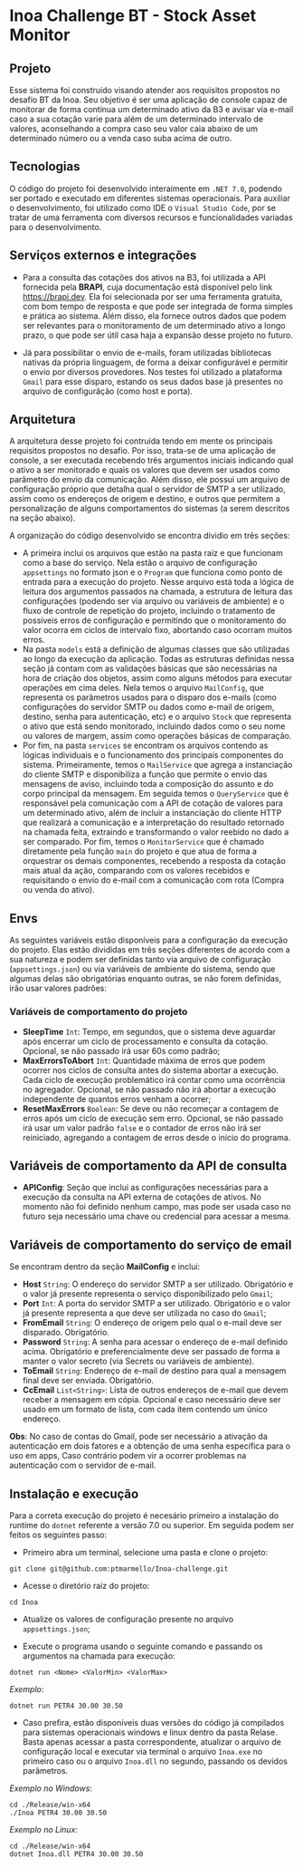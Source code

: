 # Inoa Challenge BT - Stock Asset Monitor
## Projeto

Esse sistema foi construído visando atender aos requisitos propostos no desafio BT da Inoa. Seu objetivo é ser uma aplicação de console capaz de monitorar de forma contínua um determinado ativo da B3 e avisar via e-mail caso a sua cotação varie para além de um determinado intervalo de valores, aconselhando a compra caso seu valor caia abaixo de um determinado número ou a venda caso suba acima de outro. 

## Tecnologias

O código do projeto foi desenvolvido interaimente em `.NET 7.0`, podendo ser portado e executado em diferentes sistemas operacionais. Para auxiliar o desenvolvimento, foi utilizado como IDE o `Visual Studio Code`, por se tratar de uma ferramenta com diversos recursos e funcionalidades variadas para o desenvolvimento. 

## Serviços externos e integrações

- Para a consulta das cotações dos ativos na B3, foi utilizada a API fornecida pela **BRAPI**, cuja documentação está disponível pelo link https://brapi.dev. Ela foi selecionada por ser uma ferramenta gratuita, com bom tempo de resposta e que pode ser integrada de forma simples e prática ao sistema. Aĺém disso, ela fornece outros dados que podem ser relevantes para o monitoramento de um determinado ativo a longo prazo, o que pode ser útil casa haja a expansão desse projeto no futuro. 

- Já para possibilitar o envio de e-mails, foram utilizadas bibliotecas nativas da própria linguagem, de forma a deixar configurável e permitir o envio por diversos provedores. Nos testes foi utilizado a plataforma `Gmail` para esse disparo, estando os seus dados base já presentes no arquivo de configurãção (como host e porta).

## Arquitetura

A arquitetura desse projeto foi contruída tendo em mente os principais requisitos propostos no desafio. Por isso, trata-se de uma aplicação de console, a ser executada recebendo três argumentos iniciais indicando qual o ativo a ser monitorado e quais os valores que devem ser usados como parâmetro do envio da comunicação. Além disso, ele possui um arquivo de configuração próprio que detalha qual o servidor de SMTP a ser utilizado, assim como os endereços de origem e destino, e outros que permitem a personalização de alguns comportamentos do sistemas (a serem descritos na seção abaixo).

A organização do código desenvolvido se encontra dividio em três seções:

- A primeira inclui os arquivos que estão na pasta raiz e que funcionam como a base do serviço. Nela estão o arquivo de configuração `appsettings` no formato json e o `Program` que funciona como ponto de entrada para a execução do projeto. Nesse arquivo está toda a lógica de leitura dos argumentos passados na chamada, a estrutura de leitura das configurações (podendo ser via arquivo ou variáveis de ambiente) e o fluxo de controle de repetição do projeto, incluindo o tratamento de possíveis erros de configuração e permitindo que o monitoramento do valor ocorra em ciclos de intervalo fixo, abortando caso ocorram muitos erros.
- Na pasta `models` está a definição de algumas classes que são utilizadas ao longo da execução da aplicação. Todas as estruturas definidas nessa seção já contam com as validações básicas que são necessárias na hora de criação dos objetos, assim como alguns métodos para executar operações em cima deles. Nela temos o arquivo `MailConfig`, que representa os parâmetros usados para o disparo dos e-mails (como configurações do servidor SMTP ou dados como e-mail de origem, destino, senha para autenticação, etc) e o arquivo `Stock` que representa o ativo que está sendo monitorado, incluindo dados como o seu nome ou valores de margem, assim como operações básicas de comparação.
- Por fim, na pasta `services` se encontram os arquivos contendo as lógicas individuais e o funcionamento dos principais componentes do sistema. Primeiramente, temos o `MailService` que agrega a instanciação do cliente SMTP e disponibiliza a função que permite o envio das mensagens de aviso, incluindo toda a composição do assunto e do corpo principal da mensagem. Em seguida temos o `QueryService` que é responsável pela comunicação com a API de cotação de valores para um determinado ativo, além de incluir a instanciação do cliente HTTP que realizará a comunicação e a interpretação do resultado retornado na chamada feita, extraindo e transformando o valor reebido no dado a ser comparado. Por fim, temos o `MonitorService` que é chamado diretamente pela função `main` do projeto e que atua de forma a orquestrar os demais componentes, recebendo a resposta da cotação mais atual da ação, comparando com os valores recebidos e requisitando o envio do e-mail com a comunicação com rota (Compra ou venda do ativo).

## Envs

As seguintes variáveis estão disponíveis para a configuração da execução do projeto. Elas estão divididas em três seções diferentes de acordo com a sua natureza  e podem ser definidas tanto via arquivo de configuração (`appsettings.json`) ou via variáveis de ambiente do sistema, sendo que algumas delas são obrigatórias enquanto outras, se não forem definidas, irão usar valores padrões:


### Variáveis de comportamento do projeto

- **SleepTime** `Int`: Tempo, em segundos, que o sistema deve aguardar após encerrar um ciclo de processamento e consulta da cotação. Opcional, se não passado irá usar 60s como padrão;
- **MaxErrorsToAbort** `Int`: Quantidade máxima de erros que podem ocorrer nos ciclos de consulta antes do sistema abortar a execução. Cada ciclo de execução problemático irá contar como uma ocorrência no agregador. Opcional, se não passado não irá abortar a execução independente de quantos erros venham a ocorrer;
- **ResetMaxErrors** `Boolean`: Se deve ou não recomeçar a contagem de erros após um ciclo de execução sem erro. Opcional, se não passado irá usar um valor padrão `false` e o contador de erros não irá ser reiniciado, agregando a contagem de erros desde o início do programa.

## Variáveis de comportamento da API de consulta

- **APIConfig**: Seção que inclui as configurações necessárias para a execução da consulta na API externa de cotações de ativos. No momento não foi definido nenhum campo, mas pode ser usada caso no futuro seja necessário uma chave ou credencial para acessar a mesma.

## Variáveis de comportamento do serviço de email

Se encontram dentro da seção **MailConfig** e inclui:

- **Host** `String`: O endereço do servidor SMTP a ser utilizado. Obrigatório e o valor já presente representa o serviço disponibilizado pelo `Gmail`;
- **Port** `Int`: A porta do servidor SMTP a ser utilizado. Obrigatório e o valor já presente representa a que deve ser utilizada no caso do `Gmail`;
- **FromEmail** `String`: O endereço de origem pelo qual o e-mail deve ser disparado. Obrigatório.
- **Password** `String`: A senha para acessar o endereço de e-mail definido acima. Obrigatório e preferencialmente deve ser passado de forma a manter o valor secreto (via Secrets ou variáveis de ambiente).
- **ToEmail** `String`: Endereço de e-mail de destino para qual a mensagem final deve ser enviada. Obrigatório.
- **CcEmail** `List<String>`: Lista de outros endereços de e-mail que devem receber a mensagem em cópia. Opcional e caso necessário deve ser usado em um formato de lista, com cada item contendo um único endereço.

**Obs**: No caso de contas do Gmail, pode ser necessário a ativação da autenticação em dois fatores e a obtenção de uma senha específica para o uso em apps, Caso contrário podem vir a ocorrer problemas na autenticação com o servidor de e-mail.

## Instalação e execução

Para a correta execução do projeto é necesário primeiro a instalação do runtime do `dotnet` referente a versão 7.0 ou superior. Em seguida podem ser feitos os seguintes passo:

- Primeiro abra um terminal, selecione uma pasta e clone o projeto:

```
git clone git@github.com:ptmarmello/Inoa-challenge.git
```

- Acesse o diretório raiz do projeto:
```
cd Inoa
```

- Atualize os valores de configuração presente no arquivo `appsettings.json`;

- Execute o programa usando o seguinte comando e passando os argumentos na chamada para execução:
```
dotnet run <Nome> <ValorMin> <ValorMax>
```

*Exemplo*: 
```
dotnet run PETR4 30.00 30.50
```

- Caso prefira, estão disponíveis duas versões do código já compilados para sistemas operacionais windows e linux dentro da pasta Relase. Basta apenas acessar a pasta correspondente, atualizar o arquivo de configuração local e executar via terminal o arquivo `Inoa.exe` no primeiro caso ou o arquivo `Inoa.dll` no segundo, passando os devidos parâmetros.

*Exemplo no Windows*: 
```
cd ./Release/win-x64
./Inoa PETR4 30.00 30.50
```

*Exemplo no Linux*: 
```
cd ./Release/win-x64
dotnet Inoa.dll PETR4 30.00 30.50
```
